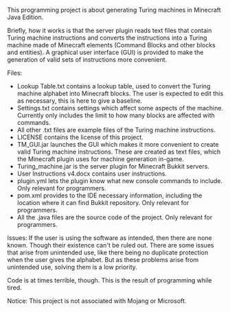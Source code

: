 This programming project is about generating Turing machines in Minecraft Java Edition.

Briefly, how it works is that the server plugin reads text files that contain Turing machine instructions and converts the instructions into a Turing machine made of Minecraft elements (Command Blocks and other blocks and entities). A graphical user interface (GUI) is provided to make the generation of valid sets of instructions more convenient.

Files:
- Lookup Table.txt contains a lookup table, used to convert the Turing machine alphabet into Minecraft blocks. The user is expected to edit this as necessary, this is here to give a baseline.
- Settings.txt contains settings which affect some aspects of the machine. Currently only includes the limit to how many blocks are affected with commands.
- All other .txt files are example files of the Turing machine instructions.
- LICENSE contains the license of this project.
- TM_GUI.jar launches the GUI which makes it more convenient to create valid Turing machine instructions. These are created as text files, which the Minecraft plugin uses for machine generation in-game.
- Turing_machine.jar is the server plugin for Minecraft Bukkit servers.
- User Instructions v4.docx contains user instructions.
- plugin.yml lets the plugin know what new console commands to include. Only relevant for programmers.
- pom.xml provides to the IDE necessary information, including the location where it can find Bukkit repository. Only relevant for programmers.
- All the .java files are the source code of the project. Only relevant for programmers.


Issues:
If the user is using the software as intended, then there are none known. Though their existence can't be ruled out. There are some issues that arise from unintended use, like there being no duplicate protection when the user gives the alphabet. But as these problems arise from unintended use, solving them is a low priority.

Code is at times terrible, though. This is the result of programming while tired.


Notice:
This project is not associated with Mojang or Microsoft. 
